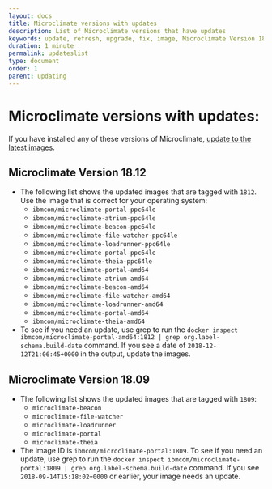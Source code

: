 ```yaml
---
layout: docs
title: Microclimate versions with updates
description: List of Microclimate versions that have updates
keywords: update, refresh, upgrade, fix, image, Microclimate Version 18.12, Microclimate Version 18.09
duration: 1 minute
permalink: updateslist
type: document
order: 1
parent: updating
---
```


# Microclimate versions with updates:
If you have installed any of these versions of Microclimate, [update to the latest images](updating).

## Microclimate Version 18.12

* The following list shows the updated images that are tagged with `1812`. Use the image that is correct for your operating system:
  * `ibmcom/microclimate-portal-ppc64le`
  * `ibmcom/microclimate-atrium-ppc64le`
  * `ibmcom/microclimate-beacon-ppc64le`
  * `ibmcom/microclimate-file-watcher-ppc64le`
  * `ibmcom/microclimate-loadrunner-ppc64le`
  * `ibmcom/microclimate-portal-ppc64le`
  * `ibmcom/microclimate-theia-ppc64le`
  * `ibmcom/microclimate-portal-amd64`
  * `ibmcom/microclimate-atrium-amd64`
  * `ibmcom/microclimate-beacon-amd64`
  * `ibmcom/microclimate-file-watcher-amd64`
  * `ibmcom/microclimate-loadrunner-amd64`
  * `ibmcom/microclimate-portal-amd64`
  * `ibmcom/microclimate-theia-amd64`
* To see if you need an update, use grep to run the `docker inspect ibmcom/microclimate-portal-amd64:1812 | grep org.label-schema.build-date` command. If you see a date of `2018-12-12T21:06:45+0000` in the output, update the images.

## Microclimate Version 18.09

* The following list shows the updated images that are tagged with `1809`:
  * `microclimate-beacon`
  * `microclimate-file-watcher`
  * `microclimate-loadrunner`
  * `microclimate-portal`
  * `microclimate-theia`
* The image ID is `ibmcom/microclimate-portal:1809`. To see if you need an update, use grep to run the `docker inspect ibmcom/microclimate-portal:1809 | grep org.label-schema.build-date` command. If you see `2018-09-14T15:18:02+0000` or earlier, your image needs an update.
